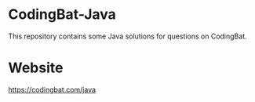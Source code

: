 # CodingBat-Java
This repository contains some Java solutions for questions on CodingBat.

# Website
https://codingbat.com/java
